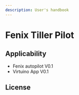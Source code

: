 ```yaml
---
description: User's handbook
---
```


# Fenix Tiller Pilot

## Applicability

* Fenix autopilot V0.1
* Virtuino App V0.1

## License

